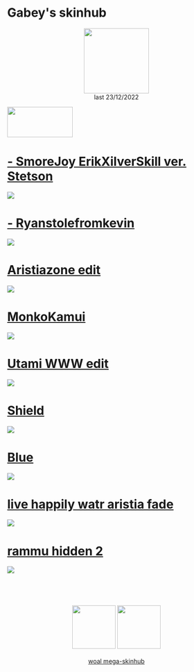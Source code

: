 # Gabey's skinhub
<p align="center">
<a href="https://osu.ppy.sh/users/12904237">
  <img src="https://a.ppy.sh/12904237"  
       width="150"
       height="150"></a>
<br>
last 23/12/2022
</p>

<a href="https://www.youtube.com/watch?v=kbbgypvGPgM">
<img src="https://i.imgur.com/uDyKiLi.png"
       width="151" 
       height="70"/></a>

 # [- SmoreJoy ErikXilverSkill ver. Stetson](https://github.com/rudjx3/skins/raw/main/gabey/-_SmoreJoy_ErikXilverSkill_ver._Stetson.osk)
[![](https://osu.ppy.sh/ss/18125797/a2bd)](https://github.com/rudjx3/skins/raw/main/gabey/-_SmoreJoy_ErikXilverSkill_ver._Stetson.osk)

 # [- Ryanstolefromkevin](https://github.com/rudjx3/skins/raw/main/gabey/-_Ryanstolefromkevin.osk)
[![](https://osu.ppy.sh/ss/18125806/d26a)](https://github.com/rudjx3/skins/raw/main/gabey/-_Ryanstolefromkevin.osk)

 # [Aristiazone edit](https://github.com/rudjx3/skins/raw/main/gabey/Aristiazone_edit.osk)
[![](https://osu.ppy.sh/ss/18125810/9a1d)](https://github.com/rudjx3/skins/raw/main/gabey/Aristiazone_edit.osk)

 # [MonkoKamui](https://github.com/rudjx3/skins/raw/main/gabey/MonkoKamui.osk)
[![](https://osu.ppy.sh/ss/18125813/4257)](https://github.com/rudjx3/skins/raw/main/gabey/MonkoKamui.osk)

 # [Utami WWW edit](https://github.com/rudjx3/skins/raw/main/gabey/Utami_WWW_edit.osk)
[![](https://osu.ppy.sh/ss/18125816/79e4)](https://github.com/rudjx3/skins/raw/main/gabey/Utami_WWW_edit.osk)

 # [Shield](https://github.com/rudjx3/skins/raw/main/gabey/Shield.osk)
[![](https://osu.ppy.sh/ss/18125825/ce2e)](https://github.com/rudjx3/skins/raw/main/gabey/Shield.osk)

 # [Blue](https://github.com/rudjx3/skins/raw/main/gabey/Blue.osk)
[![](https://osu.ppy.sh/ss/18125829/1609)](https://github.com/rudjx3/skins/raw/main/gabey/Blue.osk)

 # [live happily watr aristia fade](https://github.com/rudjx3/skins/raw/main/gabey/live_happily_watr_aristia_fade.osk)
[![](https://osu.ppy.sh/ss/18125831/1b2c)](https://github.com/rudjx3/skins/raw/main/gabey/live_happily_watr_aristia_fade.osk)

 # [rammu hidden 2](https://github.com/rudjx3/skins/raw/main/gabey/rammu_hidden_2.osk)
[![](https://osu.ppy.sh/ss/18125832/0767)](https://github.com/rudjx3/skins/raw/main/gabey/rammu_hidden_2.osk)

#
<p align="center">
  <br></br>
  <a href="https://www.twitch.tv/gaybey_">
  <img src="https://i.imgur.com/HM030lk.png" 
       width="100" 
       height="100"></a>
  <a href="https://twitter.com/gabeyosu">
  <img src="https://i.imgur.com/PUQ5uWf.png" 
       width="100" 
       height="100"></a>
  <br></br>
  <a href="README.md">woal mega-skinhub</a>
 </p>
